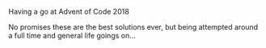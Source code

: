 Having a go at Advent of Code 2018

No promises these are the best solutions ever, but being attempted around a full time and general life goings on...

